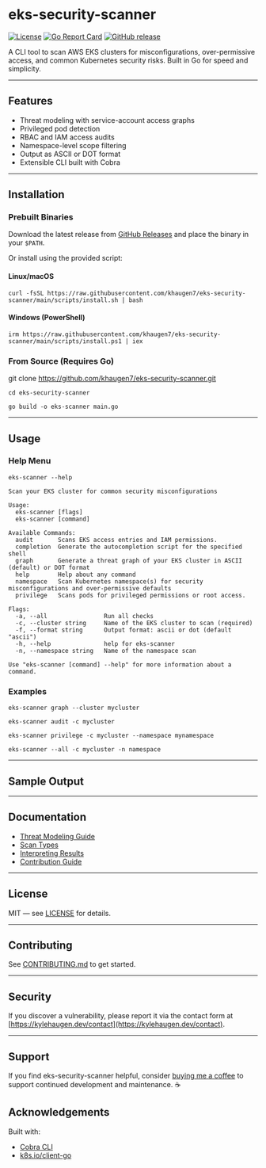 # eks-security-scanner

[![License](https://img.shields.io/github/license/yourname/eks-security-scanner)](LICENSE)
[![Go Report Card](https://goreportcard.com/badge/github.com/yourname/eks-security-scanner)](https://goreportcard.com/report/github.com/yourname/eks-security-scanner)
[![GitHub release](https://img.shields.io/github/v/release/yourname/eks-security-scanner)](https://github.com/yourname/eks-security-scanner/releases)


A CLI tool to scan AWS EKS clusters for misconfigurations, over-permissive access, and common Kubernetes security risks. Built in Go for speed and simplicity.

---

## Features

- Threat modeling with service-account access graphs
- Privileged pod detection
- RBAC and IAM access audits
- Namespace-level scope filtering
- Output as ASCII or DOT format
- Extensible CLI built with Cobra

---

## Installation

### Prebuilt Binaries

Download the latest release from [GitHub Releases](https://github.com/YOUR-USERNAME/eks-security-scanner/releases) and place the binary in your `$PATH`.

Or install using the provided script:

#### Linux/macOS

`curl -fsSL https://raw.githubusercontent.com/khaugen7/eks-security-scanner/main/scripts/install.sh | bash
`

#### Windows (PowerShell)

`irm https://raw.githubusercontent.com/khaugen7/eks-security-scanner/main/scripts/install.ps1 | iex
`

### From Source (Requires Go)

git clone https://github.com/khaugen7/eks-security-scanner.git

`cd eks-security-scanner`

`go build -o eks-scanner main.go`

---

## Usage

### Help Menu

`eks-scanner --help`

```
Scan your EKS cluster for common security misconfigurations

Usage:
  eks-scanner [flags]
  eks-scanner [command]

Available Commands:
  audit       Scans EKS access entries and IAM permissions.
  completion  Generate the autocompletion script for the specified shell
  graph       Generate a threat graph of your EKS cluster in ASCII (default) or DOT format
  help        Help about any command
  namespace   Scan Kubernetes namespace(s) for security misconfigurations and over-permissive defaults
  privilege   Scans pods for privileged permissions or root access.

Flags:
  -a, --all                Run all checks
  -c, --cluster string     Name of the EKS cluster to scan (required)
  -f, --format string      Output format: ascii or dot (default "ascii")
  -h, --help               help for eks-scanner
  -n, --namespace string   Name of the namespace scan

Use "eks-scanner [command] --help" for more information about a command.
```

### Examples

`eks-scanner graph --cluster mycluster`

`eks-scanner audit -c mycluster`

`eks-scanner privilege -c mycluster --namespace mynamespace`

`eks-scanner --all -c mycluster -n namespace`

---

## Sample Output

<insert ASCII graph screenshot or sample scan output here>

---

## Documentation

- [Threat Modeling Guide](docs/threat-modeling.md)
- [Scan Types](docs/scan-types.md)
- [Interpreting Results](docs/interpreting-results.md)
- [Contribution Guide](CONTRIBUTING.md)

---

## License

MIT — see [LICENSE](LICENSE) for details.

---

## Contributing

See [CONTRIBUTING.md](CONTRIBUTING.md) to get started.

---

## Security

If you discover a vulnerability, please report it via the contact form at [https://kylehaugen.dev/contact](https://kylehaugen.dev/contact).

---

## Support

If you find eks-security-scanner helpful, consider [buying me a coffee](https://www.buymeacoffee.com/kylehaugen) to support continued development and maintenance. ☕️


## Acknowledgements

Built with:
- [Cobra CLI](https://github.com/spf13/cobra)
- [k8s.io/client-go](https://github.com/kubernetes/client-go)
